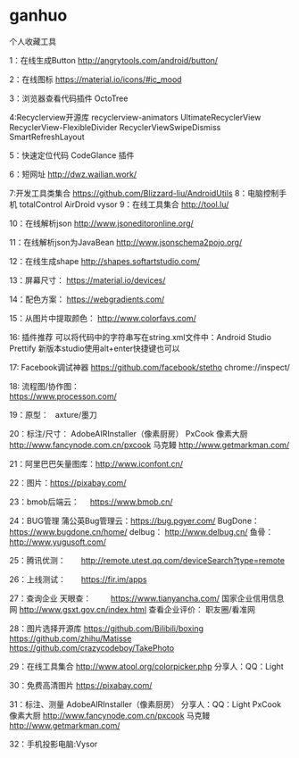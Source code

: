# ganhuo
个人收藏工具

1：在线生成Button
 http://angrytools.com/android/button/

2：在线图标
 https://material.io/icons/#ic_mood 

3：浏览器查看代码插件
 OctoTree
 
4:Recyclerview开源库
  recyclerview-animators
  UltimateRecyclerView
  RecyclerView-FlexibleDivider
  RecyclerViewSwipeDismiss
  SmartRefreshLayout

5：快速定位代码
  CodeGlance 插件  
  
6：短网址
  http://dwz.wailian.work/

7:开发工具类集合
  https://github.com/Blizzard-liu/AndroidUtils 
8：电脑控制手机
 totalControl 
 AirDroid 
 vysor
9：在线工具集合
 http://tool.lu/

10：在线解析json 
 http://www.jsoneditoronline.org/
 
11：在线解析json为JavaBean
 http://www.jsonschema2pojo.org/
 
12：在线生成shape
 http://shapes.softartstudio.com/

13：屏幕尺寸：
https://material.io/devices/

14：配色方案：
https://webgradients.com/

15：从图片中提取颜色：
http://www.colorfavs.com/

16: 插件推荐
 可以将代码中的字符串写在string.xml文件中：Android Studio Prettify
 新版本studio使用alt+enter快捷键也可以
 
17: Facebook调试神器
 https://github.com/facebook/stetho
 chrome://inspect/
 
18: 流程图/协作图：  
   https://www.processon.com/

19：原型：   
   axture/墨刀

20：标注/尺寸：
   AdobeAIRInstaller（像素厨房） 
   PxCook 像素大厨 http://www.fancynode.com.cn/pxcook
   马克鳗 http://www.getmarkman.com/

21：阿里巴巴矢量图库：http://www.iconfont.cn/

22：图片：https://pixabay.com/
   
23：bmob后端云：    
https://www.bmob.cn/

24：BUG管理
蒲公英Bug管理云：https://bug.pgyer.com/
BugDone：        https://www.bugdone.cn/home/
delbug：         http://www.delbug.cn/
鱼骨：           http://www.yugusoft.com/

25：腾讯优测：      
http://remote.utest.qq.com/deviceSearch?type=remote

26：上线测试：       
https://fir.im/apps

27：查询企业
天眼查：         https://www.tianyancha.com/
国家企业信用信息网  http://www.gsxt.gov.cn/index.html
查看企业评价：   职友圈/看准网    

28：图片选择开源库
   https://github.com/Bilibili/boxing
   https://github.com/zhihu/Matisse
   https://github.com/crazycodeboy/TakePhoto
   
29：在线工具集合
   http://www.atool.org/colorpicker.php  分享人：QQ：Light


30：免费高清图片
   https://pixabay.com/

31：标注、测量
   AdobeAIRInstaller（像素厨房） 分享人：QQ：Light
   PxCook 像素大厨 http://www.fancynode.com.cn/pxcook
   马克鳗 http://www.getmarkman.com/

32：手机投影电脑:Vysor

